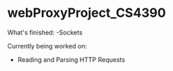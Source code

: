 # webProxyProject_CS4390

What's finished: 
 -Sockets

Currently being worked on:
- Reading and Parsing HTTP Requests
